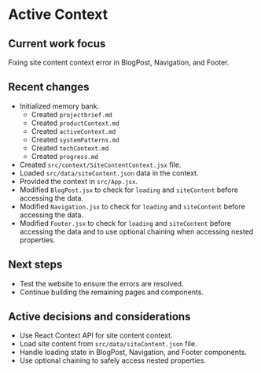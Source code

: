 # Active Context

## Current work focus
Fixing site content context error in BlogPost, Navigation, and Footer.

## Recent changes
- Initialized memory bank.
    - Created `projectbrief.md`
    - Created `productContext.md`
    - Created `activeContext.md`
    - Created `systemPatterns.md`
    - Created `techContext.md`
    - Created `progress.md`
- Created `src/context/SiteContentContext.jsx` file.
- Loaded `src/data/siteContent.json` data in the context.
- Provided the context in `src/App.jsx`.
- Modified `BlogPost.jsx` to check for `loading` and `siteContent` before accessing the data.
- Modified `Navigation.jsx` to check for `loading` and `siteContent` before accessing the data.
- Modified `Footer.jsx` to check for `loading` and `siteContent` before accessing the data and to use optional chaining when accessing nested properties.

## Next steps
- Test the website to ensure the errors are resolved.
- Continue building the remaining pages and components.

## Active decisions and considerations
- Use React Context API for site content context.
- Load site content from `src/data/siteContent.json` file.
- Handle loading state in BlogPost, Navigation, and Footer components.
- Use optional chaining to safely access nested properties.
